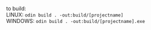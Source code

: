 to build:  
LINUX: `odin build . -out:build/[projectname]`  
WINDOWS: `odin build . -out:build/[projectname].exe`
